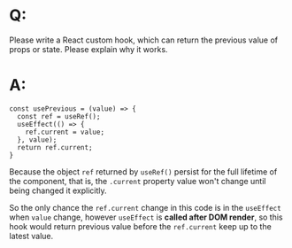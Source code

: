 # Q:
Please write a React custom hook, which can return the previous value of props or state.
Please explain why it works.

# A:
```
const usePrevious = (value) => {
  const ref = useRef();
  useEffect(() => {
    ref.current = value;
  }, value);
  return ref.current;
}
```
Because the object `ref` returned by `useRef()` persist for the full lifetime of the component, 
that is, the `.current` property value won't change until being changed it explicitly.

So the only chance the `ref.current` change in this code is in the `useEffect` when `value` 
change, however `useEffect` is **called after DOM render**, so this hook would return previous value
before the `ref.current` keep up to the latest value.
